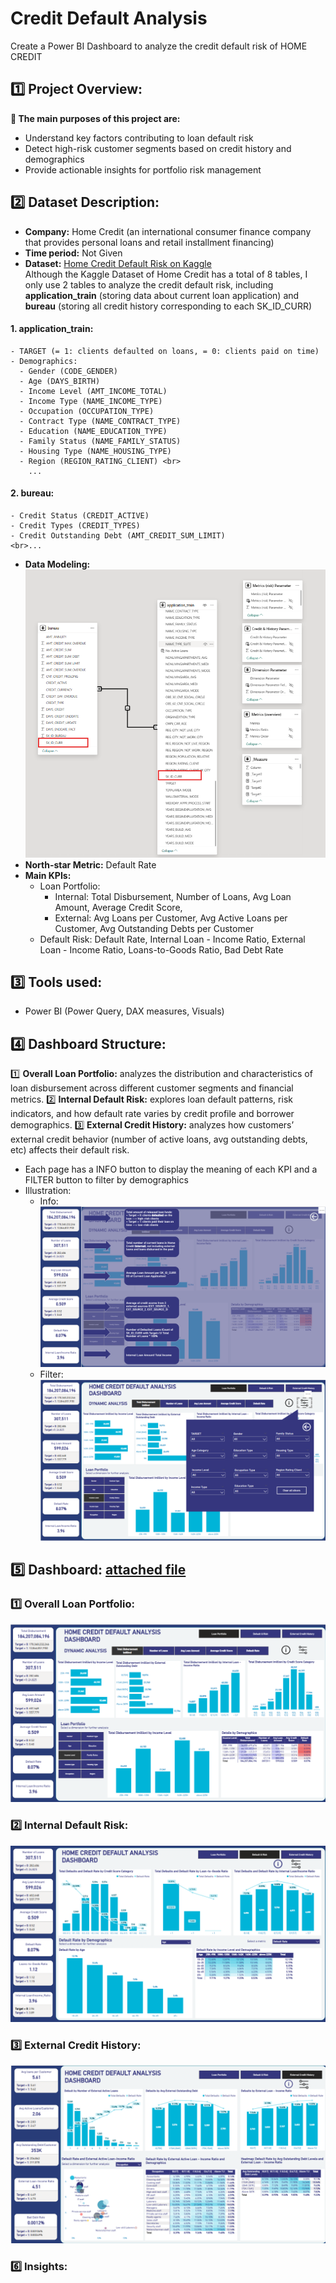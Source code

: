 # Credit Default Analysis
Create a Power BI Dashboard to analyze the credit default risk of HOME CREDIT
## :one: Project Overview:
**:round_pushpin: The main purposes of this project are:**
- Understand key factors contributing to loan default risk
- Detect high-risk customer segments based on credit history and demographics
- Provide actionable insights for portfolio risk management
## :two: Dataset Description:
- **Company:** Home Credit (an international consumer finance company that provides personal loans and retail installment financing)
- **Time period:** Not Given
- **Dataset:** [Home Credit Default Risk on Kaggle](https://www.kaggle.com/competitions/home-credit-default-risk/overview)
<br> Although the Kaggle Dataset of Home Credit has a total of 8 tables, I only use 2 tables to analyze the credit default risk, including **application_train** (storing data about current loan application) and **bureau** (storing all credit history corresponding to each SK_ID_CURR) <br>
#### 1. application_train:
    - TARGET (= 1: clients defaulted on loans, = 0: clients paid on time)
    - Demographics:
      - Gender (CODE_GENDER)
      - Age (DAYS_BIRTH)
      - Income Level (AMT_INCOME_TOTAL)
      - Income Type (NAME_INCOME_TYPE)
      - Occupation (OCCUPATION_TYPE)
      - Contract Type (NAME_CONTRACT_TYPE)
      - Education (NAME_EDUCATION_TYPE)
      - Family Status (NAME_FAMILY_STATUS)
      - Housing Type (NAME_HOUSING_TYPE)
      - Region (REGION_RATING_CLIENT) <br>
        ...
#### 2. bureau:
    - Credit Status (CREDIT_ACTIVE)
    - Credit Types (CREDIT_TYPES)
    - Credit Outstanding Debt (AMT_CREDIT_SUM_LIMIT)
    <br>...

- **Data Modeling:**
![alt](https://github.com/NguyenPhuongNghi/Credit-Default-Analysis/blob/main/photos/Screenshot%202025-07-18%20230001.png?raw=true)
- **North-star Metric:** Default Rate
- **Main KPIs:** 
  - Loan Portfolio: 
    - Internal: Total Disbursement, Number of Loans, Avg Loan Amount, Average Credit Score, 
    - External: Avg Loans per Customer, Avg Active Loans per Customer, Avg Outstanding Debts per Customer
  - Default Risk: Default Rate, Internal Loan - Income Ratio, External Loan - Income Ratio, Loans-to-Goods Ratio, Bad Debt Rate
## :three: Tools used:
- Power BI (Power Query, DAX measures, Visuals)
## :four: Dashboard Structure:
:one: **Overall Loan Portfolio:** analyzes the distribution and characteristics of loan disbursement across different customer segments and financial metrics.
:two: **Internal Default Risk:** explores loan default patterns, risk indicators, and how default rate varies by credit profile and borrower demographics.
:three: **External Credit History:** analyzes how customers’ external credit behavior (number of active loans, avg outstanding debts, etc) affects their default risk.
- Each page has a INFO button to display the meaning of each KPI and a FILTER button to filter by demographics
- Illustration:
    + Info:
![alt](https://github.com/NguyenPhuongNghi/Credit-Default-Analysis/blob/main/photos/Screenshot%202025-07-18%20223534.png?raw=true)
    + Filter:
![alt](https://github.com/NguyenPhuongNghi/Credit-Default-Analysis/blob/main/photos/Screenshot%202025-07-18%20223634.png?raw=true)
## :five: Dashboard: [attached file]()
### :one: Overall Loan Portfolio: <br>
![alt](https://github.com/NguyenPhuongNghi/Credit-Default-Analysis/blob/main/photos/Screenshot%202025-07-18%20223401.png?raw=true)

### :two: Internal Default Risk: <br>
![alt](https://github.com/NguyenPhuongNghi/Credit-Default-Analysis/blob/main/photos/Screenshot%202025-07-18%20223833.png?raw=true)
### :three: External Credit History: <br>
![alt](https://github.com/NguyenPhuongNghi/Credit-Default-Analysis/blob/main/photos/Screenshot%202025-07-18%20223931.png?raw=true)
### :six: Insights:
